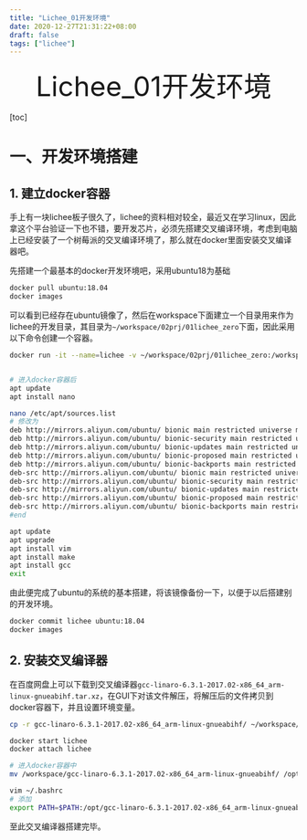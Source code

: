 ```yaml
---
title: "Lichee_01开发环境"
date: 2020-12-27T21:31:22+08:00
draft: false
tags: ["lichee"]
---
```


<div align="center" style= 'font-size: 48px;'>
    Lichee_01开发环境
</div>

[toc]

# 一、开发环境搭建

## 1. 建立docker容器
手上有一块lichee板子很久了，lichee的资料相对较全，最近又在学习linux，因此拿这个平台验证一下也不错，要开发芯片，必须先搭建交叉编译环境，考虑到电脑上已经安装了一个树莓派的交叉编译环境了，那么就在docker里面安装交叉编译器吧。

先搭建一个最基本的docker开发环境吧，采用ubuntu18为基础
```bash
docker pull ubuntu:18.04
docker images
```
可以看到已经存在ubuntu镜像了，然后在workspace下面建立一个目录用来作为lichee的开发目录，其目录为```~/workspace/02prj/01lichee_zero```下面，因此采用以下命令创建一个容器。
```bash
docker run -it --name=lichee -v ~/workspace/02prj/01lichee_zero:/workspace ubuntu:18.04 /bin/bash


# 进入docker容器后
apt update
apt install nano

nano /etc/apt/sources.list
# 修改为
deb http://mirrors.aliyun.com/ubuntu/ bionic main restricted universe multiverse
deb http://mirrors.aliyun.com/ubuntu/ bionic-security main restricted universe multiverse
deb http://mirrors.aliyun.com/ubuntu/ bionic-updates main restricted universe multiverse
deb http://mirrors.aliyun.com/ubuntu/ bionic-proposed main restricted universe multiverse
deb http://mirrors.aliyun.com/ubuntu/ bionic-backports main restricted universe multiverse
deb-src http://mirrors.aliyun.com/ubuntu/ bionic main restricted universe multiverse
deb-src http://mirrors.aliyun.com/ubuntu/ bionic-security main restricted universe multiverse
deb-src http://mirrors.aliyun.com/ubuntu/ bionic-updates main restricted universe multiverse
deb-src http://mirrors.aliyun.com/ubuntu/ bionic-proposed main restricted universe multiverse
deb-src http://mirrors.aliyun.com/ubuntu/ bionic-backports main restricted universe multiverse
#end

apt update
apt upgrade
apt install vim
apt install make
apt install gcc
exit
```

由此便完成了ubuntu的系统的基本搭建，将该镜像备份一下，以便于以后搭建别的开发环境。
```bash
docker commit lichee ubuntu:18.04
docker images
```

## 2. 安装交叉编译器
在百度网盘上可以下载到交叉编译器```gcc-linaro-6.3.1-2017.02-x86_64_arm-linux-gnueabihf.tar.xz```，在GUI下对该文件解压，将解压后的文件拷贝到docker容器下，并且设置环境变量。
```bash
cp -r gcc-linaro-6.3.1-2017.02-x86_64_arm-linux-gnueabihf/ ~/workspace/02prj/01lichee_zero/

docker start lichee 
docker attach lichee

# 进入docker容器中
mv /workspace/gcc-linaro-6.3.1-2017.02-x86_64_arm-linux-gnueabihf/ /opt/

vim ~/.bashrc
# 添加
export PATH=$PATH:/opt/gcc-linaro-6.3.1-2017.02-x86_64_arm-linux-gnueabihf/bin
```
至此交叉编译器搭建完毕。



<script src="../js/mermaid.min.js"></script>
